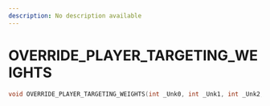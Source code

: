 ```yaml
---
description: No description available 
---
```


# OVERRIDE_PLAYER_TARGETING_WEIGHTS

```cpp
void OVERRIDE_PLAYER_TARGETING_WEIGHTS(int _Unk0, int _Unk1, int _Unk2, int _Unk3);
```